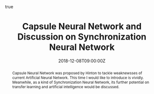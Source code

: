 ---
title: Capsule Neural Network and Discussion on Synchronization Neural Network
event: Lab Seminar
event_url: ""
location: Room 311, Innovation Center, UESTC
summary: " "
abstract: "Capsule Neural Network was proposed by Hinton to tackle weaknewsses of current Artificial Neural Network. This time I would like to introduce is vividly. Meanwhile, as a kind of Synchronization Neural Network, its further potential on transfer learning and artificial intelligence would be discussed."

# Talk start and end times.
#   End time can optionally be hidden by prefixing the line with `#`.
date: "2018-12-08T09:00:00Z"
date_end: "2018-12-08T10:00:00Z"
all_day: false

# Schedule page publish date (NOT talk date).
publishDate: "2018-12-08T20:00:00Z"

authors: []
tags:
- Interpretable Machine Learning
- Representation Learning
- Deep Neural Network

# Is this a featured talk? (true/false)
featured: false

# image:
#   caption: 'Image credit: [**Unsplash**](https://unsplash.com/photos/bzdhc5b3Bxs)'
#   focal_point: Right

url_code: ""
url_pdf: ""
url_slides: ""
url_video: ""

# Markdown Slides (optional).
#   Associate this talk with Markdown slides.
#   Simply enter your slide deck's filename without extension.
#   E.g. `slides = "example-slides"` references `content/slides/example-slides.md`.
#   Otherwise, set `slides = ""`.
slides: ""

# Projects (optional).
#   Associate this post with one or more of your projects.
#   Simply enter your project's folder or file name without extension.
#   E.g. `projects = ["internal-project"]` references `content/project/deep-learning/index.md`.
#   Otherwise, set `projects = []`.
projects: ""

# Enable math on this page?
math: true
---